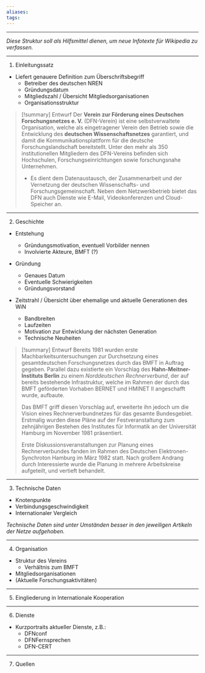 ```yaml
---
aliases: 
tags:
---
```


***
*Diese Struktur soll als Hilfsmittel dienen, um neue Infotexte für Wikipedia zu verfassen.*
***

1. Einleitungssatz

- Liefert genauere Definition zum Überschriftsbegriff
  - Betreiber des deutschen NREN
  - Gründungsdatum
  - Mitgliedszahl / Übersicht Mitgliedsorganisationen
  - Organisationsstruktur

> [!summary] Entwurf 
> Der **Verein zur Förderung eines Deutschen Forschungsnetzes e. V.** (DFN-Verein) ist eine selbstverwaltete Organisation, welche als eingetragener Verein den Betrieb sowie die Entwicklung des **deutschen Wissenschaftsnetzes** garantiert, und damit die Kommunikationsplattform für die deutsche Forschungslandschaft bereitstellt.
> Unter den mehr als 350 institutionellen Mitgliedern des DFN-Vereins befinden sich Hochschulen, Forschungseinrichtungen sowie forschungsnahe Unternehmen.
> 
> - Es dient dem Datenaustausch, der Zusammenarbeit und der Vernetzung der deutschen Wissenschafts- und Forschungsgemeinschaft. Neben dem Netzwerkbetrieb bietet das DFN auch Dienste wie E-Mail, Videokonferenzen und Cloud-Speicher an.

***

2. Geschichte

- Entstehung
  - Gründungsmotivation, eventuell Vorbilder nennen
  - Involvierte Akteure, BMFT (?)

- Gründung
  - Genaues Datum
  - Eventuelle Schwierigkeiten
  - Gründungsvorstand

- Zeitstrahl / Übersicht über ehemalige und aktuelle Generationen des WiN
  - Bandbreiten
  - Laufzeiten
  - Motivation zur Entwicklung der nächsten Generation
  - Technische Neuheiten

> [!summary] Entwurf 
> Bereits 1981 wurden erste Machbarkeitsuntersuchungen zur Durchsetzung eines gesamtdeutschen Forschungsnetzes durch das BMFT in Auftrag gegeben. Parallel dazu existierte ein Vorschlag des **Hahn-Meitner-Instituts Berlin** zu einem *Norddeutschen Rechnerverbund*, der auf bereits bestehende Infrastruktur, welche im Rahmen der durch das BMFT geförderten Vorhaben BERNET und HMINET II angeschafft wurde, aufbaute.
> 
> Das BMFT griff diesen Vorschlag auf, erweiterte ihn jedoch um die Vision eines Rechnerverbundnetzes für das gesamte Bundesgebiet. Erstmalig wurden diese Pläne auf der Festveranstaltung zum zehnjährigen Bestehen des Institutes für Informatik an der Universität Hamburg im November 1981 präsentiert.
> 
> Erste Diskussionsveranstaltungen zur Planung eines Rechnerverbundes fanden im Rahmen des Deutschen Elektronen-Synchroton Hamburg im März 1982 statt. Nach großem Andrang durch Interessierte wurde die Planung in mehrere Arbeitskreise aufgeteilt, und vertieft behandelt.

***

3. Technische Daten

- Knotenpunkte
- Verbindungsgeschwindigkeit
- Internationaler Vergleich

*Technische Daten sind unter Umständen besser in den jeweiligen Artikeln der Netze aufgehoben.*

***

4. Organisation

- Struktur des Vereins
  - Verhältnis zum BMFT
- Mitgliedsorganisationen
- (Aktuelle Forschungsaktivitäten)

***

5. Eingliederung in Internationale Kooperation

***

6. Dienste

- Kurzportraits aktueller Dienste, z.B.:
  - DFNconf
  - DFNFernsprechen
  - DFN-CERT

***

7. Quellen
